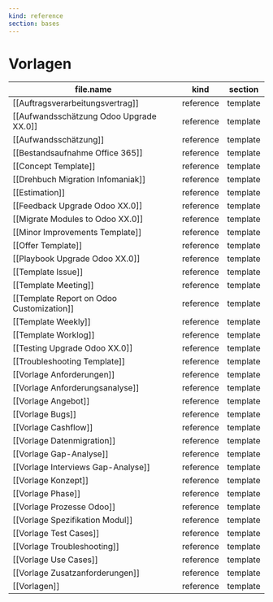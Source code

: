 ```yaml
---
kind: reference
section: bases
---
```


# Vorlagen

| file.name                                 | kind      | section  |
| ----------------------------------------- | --------- | -------- |
| [[Auftragsverarbeitungsvertrag]]          | reference | template |
| [[Aufwandsschätzung Odoo Upgrade XX.0]]   | reference | template |
| [[Aufwandsschätzung]]                     | reference | template |
| [[Bestandsaufnahme Office 365]]           | reference | template |
| [[Concept Template]]                      | reference | template |
| [[Drehbuch Migration Infomaniak]]         | reference | template |
| [[Estimation]]                            | reference | template |
| [[Feedback Upgrade Odoo XX.0]]            | reference | template |
| [[Migrate Modules to Odoo XX.0]]          | reference | template |
| [[Minor Improvements Template]]           | reference | template |
| [[Offer Template]]                        | reference | template |
| [[Playbook Upgrade Odoo XX.0]]            | reference | template |
| [[Template Issue]]                        | reference | template |
| [[Template Meeting]]                      | reference | template |
| [[Template Report on Odoo Customization]] | reference | template |
| [[Template Weekly]]                       | reference | template |
| [[Template Worklog]]                      | reference | template |
| [[Testing Upgrade Odoo XX.0]]             | reference | template |
| [[Troubleshooting Template]]              | reference | template |
| [[Vorlage Anforderungen]]                 | reference | template |
| [[Vorlage Anforderungsanalyse]]           | reference | template |
| [[Vorlage Angebot]]                       | reference | template |
| [[Vorlage Bugs]]                          | reference | template |
| [[Vorlage Cashflow]]                      | reference | template |
| [[Vorlage Datenmigration]]                | reference | template |
| [[Vorlage Gap-Analyse]]                   | reference | template |
| [[Vorlage Interviews Gap-Analyse]]        | reference | template |
| [[Vorlage Konzept]]                       | reference | template |
| [[Vorlage Phase]]                         | reference | template |
| [[Vorlage Prozesse Odoo]]                 | reference | template |
| [[Vorlage Spezifikation Modul]]           | reference | template |
| [[Vorlage Test Cases]]                    | reference | template |
| [[Vorlage Troubleshooting]]               | reference | template |
| [[Vorlage Use Cases]]                     | reference | template |
| [[Vorlage Zusatzanforderungen]]           | reference | template |
| [[Vorlagen]]                              | reference | template |
